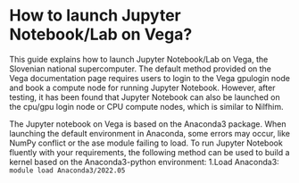 # How to launch Jupyter Notebook/Lab on Vega?

This guide explains how to launch Jupyter Notebook/Lab on Vega, the Slovenian national supercomputer. The default method provided on the Vega documentation page requires users to login to the Vega gpulogin node and book a compute node for running Jupyter Notebook. However, after testing, it has been found that Jupyter Notebook can also be launched on the cpu/gpu login node or CPU compute nodes, which is similar to Nilfhim.

The Jupyter notebook on Vega is based on the Anaconda3 package. When launching the default environment in Anaconda, some errors may occur, like NumPy conflict or the ase module failing to load. To run Jupyter Notebook fluently with your requirements, the following method can be used to build a kernel based on the Anaconda3-python environment:
1.Load Anaconda3:
`module load Anaconda3/2022.05`
